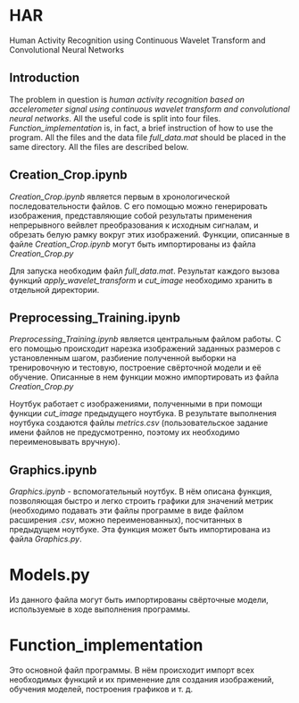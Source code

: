 # HAR
Human Activity Recognition using Continuous Wavelet Transform and Convolutional Neural Networks


## Introduction
The problem in question is _human activity recognition based on accelerometer signal using continuous wavelet transform and convolutional neural networks_. All the useful code is split into four files. _Function_implementation_ is, in fact, a brief instruction of how to use the program. All the files and the data file _full_data.mat_ should be placed in the same directory. All the files are described below.

## Creation_Crop.ipynb





_Creation_Crop.ipynb_ является первым в хронологической последовательности файлов. С его помощью можно генерировать изображения, представляющие собой результаты применения непрерывного вейвлет преобразования к исходным сигналам, и обрезать белую рамку вокруг этих изображений. Функции, описанные в файле _Creation_Crop.ipynb_ могут быть импортированы из файла _Creation_Crop.py_

Для запуска необходим файл _full_data.mat_.
Результат каждого вызова функций _apply_wavelet_transform_ и _cut_image_ необходимо хранить в отдельной директории.

## Preprocessing_Training.ipynb

_Preprocessing_Training.ipynb_ является центральным файлом работы. С его помощью происходит нарезка изображений заданных размеров с установленным шагом, разбиение полученной выборки на тренировочную и тестовую, построение свёрточной модели и её обучение. Описанные в нем функции можно импортировать из файла _Creation_Crop.py_

Ноутбук работает с изображениями, полученными в при помощи функции _cut_image_ предыдущего ноутбука. В результате выполнения ноутбука создаются файлы _metrics.csv_ (пользовательское задание имени файлов не предусмотренно, поэтому их необходимо переименовывать вручную).

## Graphics.ipynb

_Graphics.ipynb_ - вспомогательный ноутбук. В нём описана функция, позволяющая быстро и легко строить графики для значений метрик (необходимо подавать эти файлы программе в виде файлом расширения _.csv_, можно переименованных), посчитанных в предыдущем ноутбуке. Эта функция может быть импортирована из файла _Graphics.py_.

# Models.py

Из данного файла могут быть импортированы свёрточные модели, используемые в ходе выполнения программы.

# Function_implementation

Это основной файл программы. В нём происходит импорт всех необходимых функций и их применение для создания изображений, обучения моделей, построения графиков и т. д.
